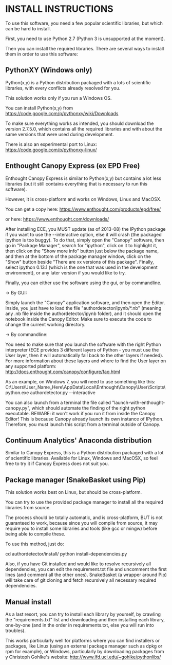 INSTALL INSTRUCTIONS
===================

To use this software, you need a few popular scientific libraries, but which can be hard to install.

First, you need to use Python 2.7 (Python 3 is unsupported at the moment).

Then you can install the required libraries. There are several ways to install them in order to use this software:

PythonXY (Windows only)
--------------------------------------

Python(x,y) is a Python distribution packaged with a lots of scientific libraries, with every conflicts already resolved for you.

This solution works only if you run a Windows OS.

You can install Python(x,y) from https://code.google.com/p/pythonxy/wiki/Downloads

To make sure everything works as intended, you should download the version 2.7.5.0, which contains all the required libraries and with about the same versions that were used during development.

There is also an experimental port to Linux: https://code.google.com/p/pythonxy-linux/

Enthought Canopy Express (ex EPD Free)
-------------------------------------------------

Enthought Canopy Express is similar to Python(x,y) but contains a lot less libraries (but it still contains everything that is necessary to run this software).

However, it is cross-platform and works on Windows, Linux and MacOSX.

You can get a copy here:
https://www.enthought.com/products/epd/free/

or here:
https://www.enthought.com/downloads/

After installing ECE, you MUST update (as of 2013-08) the IPython package if you want to use the --interactive option, else it will crash (the packaged ipython is too buggy).
To do that, simply open the "Canopy" software, then go in "Package Manager", search for "ipython", click on it to highlight it, then click on the "Show more info" button just below the package name, and then at the bottom of the package manager window, click on the "Show" button beside "There are xx versions of this package".
Finally, select ipython 0.13.1 (which is the one that was used in the development environment), or any later version if you would like to try.

Finally, you can either use the software using the gui, or by commandline.

-> By GUI:

Simply launch the "Canopy" application software, and then open the Editor. Inside, you just have to load the file "authordetector/ipynb/*.nb" (meaning any .nb file inside the authordetector/ipynb folder), and it should open the notebook inside the Canopy Editor. Make sure to execute the code to change the current working directory.

-> By commandline:

You need to make sure that you launch the software with the right Python interpreter (ECE provides 3 different layers of Python - you must use the User layer, then it will automatically fall back to the other layers if needed).
For more information about these layers and where to find the User layer on any supported platform:
http://docs.enthought.com/canopy/configure/faq.html

As an example, on Windows 7, you will need to use something like this:
C:\Users\User_Name_Here\AppData\Local\Enthought\Canopy\User\Scripts\python.exe authordetector.py --interactive

You can also launch from a terminal the file called "launch-with-enthought-canopy.py", which should automate the finding of the right python executable.
BEWARE: it won't work if you run it from inside the Canopy Editor! This is because Canopy already launch its own instance of IPython. Therefore, you must launch this script from a terminal outside of Canopy.

Continuum Analytics' Anaconda distribution
---------------------------------------------------------------

Similar to Canopy Express, this is a Python distribution packaged with a lot of scientific libraries. Available for Linux, Windows and MacOSX, so feel free to try it if Canopy Express does not suit you.

Package manager (SnakeBasket using Pip)
----------------------------------------------------------------

This solution works best on Linux, but should be cross-platform.

You can try to use the provided package manager to install all the required libraries from source.

The process should be totally automatic, and is cross-platform, BUT is not guaranteed to work, because since you will compile from source, it may require you to install some libraries and tools (like gcc or mingw) before being able to compile these.

To use this method, just do:

cd authordetector/install/
python install-dependencies.py

Also, if you have Git installed and would like to resolve recursively all dependencies, you can edit the requirement.txt file and uncomment the first lines (and comment all the other ones). SnakeBasket (a wrapper around Pip) will take care of git cloning and fetch recursively all necessary required dependencies.

Manual install
--------------------

As a last resort, you can try to install each library by yourself, by crawling the "requirements.txt" list and downloading and then installing each library, one-by-one (and in the order in requirements.txt, else you will run into troubles).

This works particularly well for platforms where you can find installers or packages, like Linux (using an external package manager such as dpkg or rpm for example), or Windows, particularly by downloading packages from y Christoph Gohlke's website:
http://www.lfd.uci.edu/~gohlke/pythonlibs/

